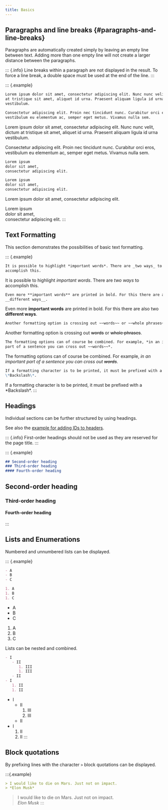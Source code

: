 ```yaml
---
title: Basics
---
```


## Paragraphs and line breaks {#paragraphs-and-line-breaks}

Paragraphs are automatically created simply by leaving an empty line between
text. Adding more than one empty line will not create a larger distance between
the paragraphs.

::: {.info}
Line breaks within a paragraph are not displayed in the result. To force a line
break, a double space must be used at the end of the line.
:::

::: {.example}
```markdown
Lorem ipsum dolor sit amet, consectetur adipiscing elit. Nunc nunc velit, dictum
at tristique sit amet, aliquet id urna. Praesent aliquam ligula id urna
vestibulum.

Consectetur adipiscing elit. Proin nec tincidunt nunc. Curabitur orci eros,
vestibulum eu elementum ac, semper eget metus. Vivamus nulla sem.
```

Lorem ipsum dolor sit amet, consectetur adipiscing elit. Nunc nunc velit, dictum
at tristique sit amet, aliquet id urna. Praesent aliquam ligula id urna
vestibulum.

Consectetur adipiscing elit. Proin nec tincidunt nunc. Curabitur orci eros,
vestibulum eu elementum ac, semper eget metus. Vivamus nulla sem.

```markdown
Lorem ipsum
dolor sit amet,
consectetur adipiscing elit.

Lorem ipsum  
dolor sit amet,  
consectetur adipiscing elit.
```

Lorem ipsum
dolor sit amet,
consectetur adipiscing elit.

Lorem ipsum  
dolor sit amet,  
consectetur adipiscing elit.
:::

## Text Formatting

This section demonstrates the possibilities of basic text formatting.

::: {.example}
```markdown
It is possible to highlight *important words*. There are _two ways_ to
accomplish this.
```

It is possible to highlight *important words*. There are _two ways_ to
accomplish this.

```markdown
Even more **important words** are printed in bold. For this there are also two
__different ways__.
```

Even more **important words** are printed in bold. For this there are also two
__different ways__.

```markdown
Another formatting option is crossing out ~~words~~ or ~~whole phrases~~.
```

Another formatting option is crossing out ~~words~~ or ~~whole phrases~~.

```markdown
The formatting options can of course be combined. For example, *in an important
part of a sentence you can cross out ~~words~~*.
```

The formatting options can of course be combined. For example, *in an important
part of a sentence you can cross out ~~words~~*.

```markdown
If a formatting character is to be printed, it must be prefixed with a
\*Backslash\*.
```

If a formatting character is to be printed, it must be prefixed with a
\*Backslash\*.
:::

## Headings

Individual sections can be further structured by using headings.

See also the [example for adding IDs to
headers](/section/02-elements/02-links/01-internal#heading-example).

::: {.info}
First-order headings should not be used as they are reserved for the page title.
:::

::: {.example}
```markdown
## Second-order heading
### Third-order heading
#### Fourth-order heading
```

## Second-order heading
### Third-order heading
#### Fourth-order heading
:::

## Lists and Enumerations

Numbered and unnumbered lists can be displayed.

::: {.example}
```markdown
- A
- B
- C

1. A
1. B
1. C
```

- A
- B
- C

1. A
2. B
3. C

Lists can be nested and combined.

```markdown
- I
   - II
      1. III
      1. III
   - II
- I
   1. II
   1. II
```

- I
   - II
      1. III
      1. III
   - II
- I
   1. II
   1. II
:::

## Block quotations

By prefixing lines with the character `>` block quotations can be displayed.

:::{.example}
```markdown
> I would like to die on Mars. Just not on impact.  
> *Elon Musk*
```

> I would like to die on Mars. Just not on impact.  
> *Elon Musk*
:::
